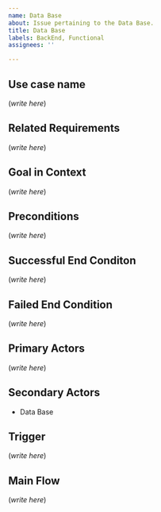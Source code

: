 ```yaml
---
name: Data Base
about: Issue pertaining to the Data Base.
title: Data Base
labels: BackEnd, Functional
assignees: ''

---
```


## Use case name

(*write here*)

## Related Requirements

(*write here*)

## Goal in Context

(*write here*)

## Preconditions

(*write here*)

## Successful End Conditon

(*write here*)

## Failed End Condition

(*write here*)

## Primary Actors

(*write here*)

## Secondary Actors

- Data Base

## Trigger

(*write here*)

## Main Flow

(*write here*)
